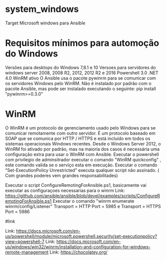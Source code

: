 # system_windows
Target Microsoft windows para Ansible

# Requisitos mínimos para automoção do Windows 

Versões para desktops do Windows 7,8.1 e 10
Versoes para servidores do windows server 2008, 2008 R2, 2012, 2012 R2 e 2016
Powershell 3.0
.NET 4.0
WinRM ativo
O Ansible usa o pacote pywinrm para se comunicar com os servidores Windows pelo WinRM. Não é instalado por padrão com o pacote Ansible, mas pode ser instalado executando o seguinte:
pip install "pywinrm>=0.3.0"

# WinRM

O WinRM é um protocolo de gerenciamento usado pelo Windows para se comunicar remotamente com outro servidor. É um protocolo baseado em SOAP que se comunica por HTTP / HTTPS e está incluído em todos os sistemas operacionais Windows recentes. Desde o Windows Server 2012, o WinRM foi ativado por padrão, mas na maioria dos casos é necessária uma configuração extra para usar o WinRM com Ansible.
Executar o powershell com privilegio de adminsitrador executar o comando  "WinRM quickconfig" , este comando valida se o serviço esta em execução.
Executar o comando "Set-ExecutionPolicy Unrestricted" executa qualquer script não assinado. ( Com grandes poderes vem grandes responsabilitades) 

Executar o script  ConfigureRemotingForAnsible.ps1, basicamente vai executar as configuraçoes necessarias para o winrm
Link: https://github.com/ansible/ansible/blob/devel/examples/scripts/ConfigureRemotingForAnsible.ps1
Executar o comando "winrm enumerate winrm/config/Listener" Transport = HTTP
    Port = 5985 e Transport = HTTPS Port = 5986

#link

Link: https://docs.microsoft.com/en-us/powershell/module/microsoft.powershell.security/set-executionpolicy?view=powershell-7
Link: https://docs.microsoft.com/en-us/windows/win32/winrm/installation-and-configuration-for-windows-remote-management
Link: https://chocolatey.org/
